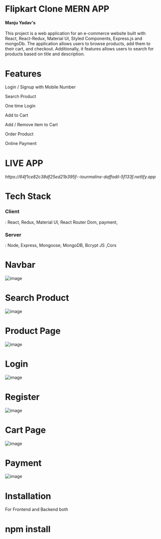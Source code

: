 <h1>Flipkart Clone MERN APP</h1>

<h4>Manju Yadav's</h4>This project is a web application for an e-commerce website built with React, React-Redux, Material UI, Styled Components, Express.js and mongoDb. The application allows users to browse products, add them to their cart, and checkout. Additionally, it features allows users to search for products based on title and description.

<h1>Features</h1>

<p>Login / Signup with Mobile Number</p>
<p>Search Product  </p>
<p>One time Login </p>
<p>Add to Cart</p>
<p>Add / Remove item to Cart</p>
<p>Order Product</p>
<p>Online Payment</p>


<h1>LIVE APP</h1>
<h6>https://64f1ce82c38df25ed21b395f--tourmaline-daffodil-5f133f.netlify.app</h6>
<h1>Tech Stack</h1>

<h3>Client</h3> :   React, Redux, Material UI,  React Router Dom, payment,

<h3>Server</h3> :  Node, Express, Mongoose, MongoDB,  Bcrypt JS ,Cors

<h1>Navbar </h1>

![image](https://github.com/manju145/Flipcard/assets/110039298/b9222b0b-006a-4343-a9b4-e87e563db12c)

<h1>Search Product </h1>

![image](https://github.com/manju145/Flipcard/assets/110039298/71fffba1-1988-4d84-9eb7-283be4dfdb24)

<h1>Product Page </h1>

![image](https://github.com/manju145/Flipcard/assets/110039298/e059e1eb-ec1f-4e67-aa04-32254ebae35a)

<h1>Login </h1>

![image](https://github.com/manju145/Flipcard/assets/110039298/7f16f203-047b-42a1-82c5-771d367f517a)

<h1>Register </h1>

![image](https://github.com/manju145/Flipcard/assets/110039298/9c21319a-4098-46b2-9215-5905f2c2094f)


<h1>Cart Page </h1>

![image](https://github.com/manju145/Flipcard/assets/110039298/f792b2c5-aee9-4ebd-8a7c-c827f82108a5)

<h1>Payment  </h1>

![image](https://github.com/manju145/Flipcard/assets/110039298/fa72fe6d-cbf9-477a-bfb4-b5c3455f11c3)


<h1>Installation </h1>
For Frontend and Backend both
 <h1> npm install</h1>



